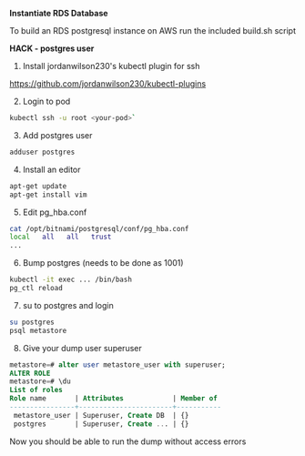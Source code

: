 __Instantiate RDS Database__

To build an RDS postgresql instance on AWS run the included build.sh script

__HACK - postgres user__

1. Install jordanwilson230's kubectl plugin for ssh

https://github.com/jordanwilson230/kubectl-plugins

2. Login to pod
```bash
kubectl ssh -u root <your-pod>`
```

3. Add postgres user
```bash
adduser postgres
```

4. Install an editor
```bash
apt-get update
apt-get install vim
```

5. Edit pg_hba.conf
```bash
cat /opt/bitnami/postgresql/conf/pg_hba.conf
local   all   all   trust
...
```
6. Bump postgres (needs to be done as 1001)
```bash
kubectl -it exec ... /bin/bash
pg_ctl reload
```

7. su to postgres and login
```bash
su postgres
psql metastore
```

8. Give your dump user superuser
```sql
metastore=# alter user metastore_user with superuser;
ALTER ROLE
metastore=# \du
List of roles
Role name       | Attributes            | Member of 
----------------+-----------------------+-----------
 metastore_user | Superuser, Create DB  | {}
 postgres       | Superuser, Create ... | {}
 ```

Now you should be able to run the dump without access errors